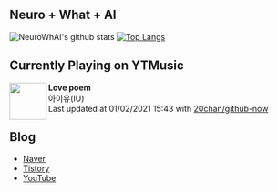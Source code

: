 ## Neuro + What + AI

![NeuroWhAI's github stats](https://github-readme-stats.vercel.app/api?username=neurowhai&count_private=true&show_icons=true)
[![Top Langs](https://github-readme-stats.vercel.app/api/top-langs/?username=neurowhai&layout=compact)](https://github.com/anuraghazra/github-readme-stats)

## Currently Playing on YTMusic

[<img align="left" height="65" src="https://lh3.googleusercontent.com/_5TTU4Ynk4s22WxAmjwRRJfG8FQBzOhgCZFchPMW7OLhtf2Ig5PCR80ipsQoCzFaQGU9Ar3UCLelKnp8">](https://music.youtube.com/channel/UCTUR0sVEkD8T5MlSHqgaI_Q)

**Love poem**  
아이유(IU)  
Last updated at 01/02/2021 15:43 with [20chan/github-now](https://github.com/20chan/github-now)

## Blog

- [Naver](http://blog.naver.com/neurowhai)
- [Tistory](http://neurowhai.tistory.com/)
- [YouTube](https://www.youtube.com/channel/UCB_v1xU6laBHOeH6z4L-Mtw)
